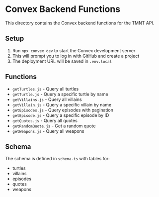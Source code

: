 # Convex Backend Functions

This directory contains the Convex backend functions for the TMNT API.

## Setup

1. Run `npx convex dev` to start the Convex development server
2. This will prompt you to log in with GitHub and create a project
3. The deployment URL will be saved in `.env.local`

## Functions

- `getTurtles.js` - Query all turtles
- `getTurtle.js` - Query a specific turtle by name
- `getVillains.js` - Query all villains
- `getVillain.js` - Query a specific villain by name
- `getEpisodes.js` - Query episodes with pagination
- `getEpisode.js` - Query a specific episode by ID
- `getQuotes.js` - Query all quotes
- `getRandomQuote.js` - Get a random quote
- `getWeapons.js` - Query all weapons

## Schema

The schema is defined in `schema.ts` with tables for:
- turtles
- villains
- episodes
- quotes
- weapons
